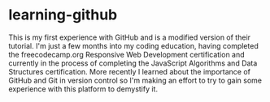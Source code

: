 # learning-github
This is my first experience with GitHub and is a modified version of their tutorial.
I'm just a few months into my coding education, having completed the freecodecamp.org Responsive Web Development certification and currently in the process of completing the JavaScript Algorithms and Data Structures certification. More recently I learned about the importance of GitHub and Git in version control so I'm making an effort to try to gain some experience with this platform to demystify it.
